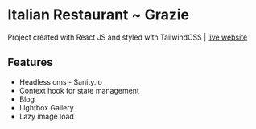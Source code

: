 # Italian Restaurant ~ Grazie

Project created with React JS and styled with TailwindCSS | [live website](https://frosty-newton-962522.netlify.app/) 

## Features

  - Headless cms - Sanity.io
  - Context hook for state management
  - Blog
  - Lightbox Gallery
  - Lazy image load
